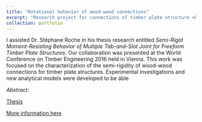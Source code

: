 ```yaml
---
title: "Rotational behavior of wood-wood connections"
excerpt: "Research project for connections of timber plate structure <br/><img src='/images/rotation01.png'>"
collection: portfolio
---
```


I assisted Dr. Stéphane Roche in his thesis research entitled *Semi-Rigid Moment-Resisting Behavior of Multiple Tab-and-Slot Joint for Freeform Timber Plate Structures*. Our collaboration was presented at the World Conference on Timber Engineering 2016 held in Vienna. This work was focused on the characterization of the semi-rigidity of wood-wood connections for timber plate structures. Experimental investigations and new analytical models were developed to be able 

*Abstract:*



[Thesis](https://infoscience.epfl.ch/record/233607?ln=fr)

[More information here](https://ibois.epfl.ch/page-18295-en-html/page-137287-en-html/page-139848-en-html/)
